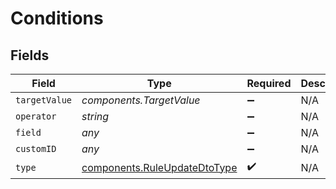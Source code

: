 # Conditions


## Fields

| Field                                                                        | Type                                                                         | Required                                                                     | Description                                                                  |
| ---------------------------------------------------------------------------- | ---------------------------------------------------------------------------- | ---------------------------------------------------------------------------- | ---------------------------------------------------------------------------- |
| `targetValue`                                                                | *components.TargetValue*                                                     | :heavy_minus_sign:                                                           | N/A                                                                          |
| `operator`                                                                   | *string*                                                                     | :heavy_minus_sign:                                                           | N/A                                                                          |
| `field`                                                                      | *any*                                                                        | :heavy_minus_sign:                                                           | N/A                                                                          |
| `customID`                                                                   | *any*                                                                        | :heavy_minus_sign:                                                           | N/A                                                                          |
| `type`                                                                       | [components.RuleUpdateDtoType](../../models/components/ruleupdatedtotype.md) | :heavy_check_mark:                                                           | N/A                                                                          |